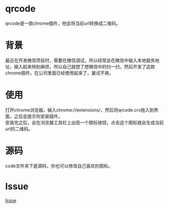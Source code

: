 # qrcode
qrcode是一款chrome插件，他会将当前url转换成二维码。     

# 背景   
最近在开发微信项目时，需要在微信调试，所以经常会在微信中输入本地服务地址，输入起来特别麻烦，所以自己就想了想微信中的扫一扫，然后开发了这款chrome插件，在公司里面已经使用起来了，屡试不爽。         

# 使用    
打开chrome浏览器，输入chrome://extensions/，然后将qrcode.crx拖入到界面，之后会提示你安装插件。    
安装完之后，会在浏览器工具栏上出现一个图标按钮，点击这个图标就会生成当前url的二维码。    
   
# 源码  
code文件夹下是源码，你也可以修改自己喜欢的图标。   
   
# Issue   
[Issue](https://github.com/baixuexiyang/qrcode/issues/new)
